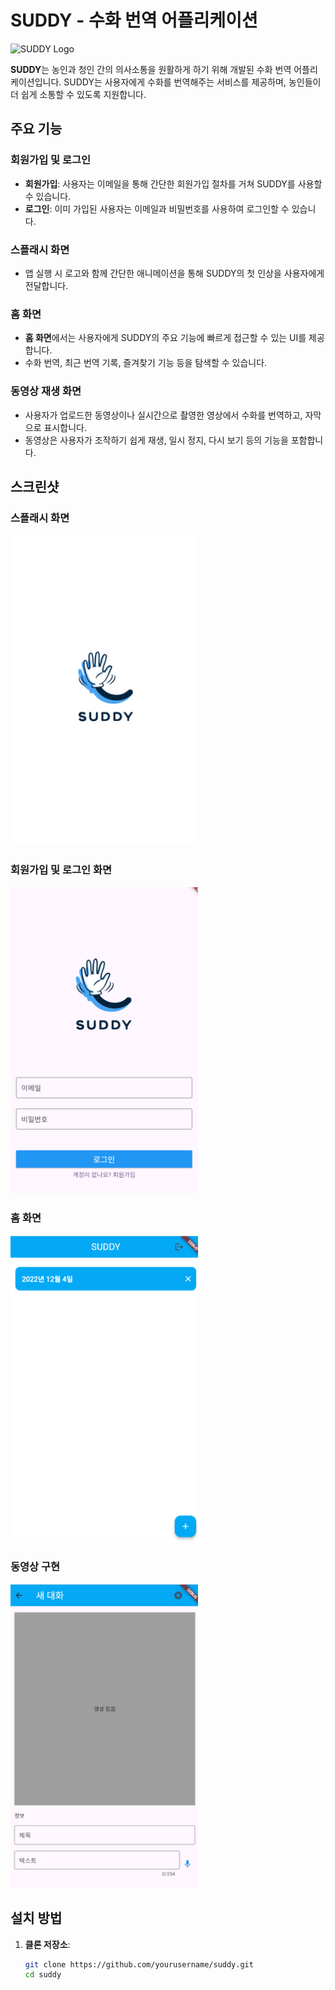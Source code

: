 # SUDDY - 수화 번역 어플리케이션

![SUDDY Logo](./assets/suddy_logo.png) <!-- 로고 이미지를 여기에 추가하세요 -->

**SUDDY**는 농인과 청인 간의 의사소통을 원활하게 하기 위해 개발된 수화 번역 어플리케이션입니다. SUDDY는 사용자에게 수화를 번역해주는 서비스를 제공하며, 농인들이 더 쉽게 소통할 수 있도록 지원합니다.

## 주요 기능

### 회원가입 및 로그인

- **회원가입**: 사용자는 이메일을 통해 간단한 회원가입 절차를 거쳐 SUDDY를 사용할 수 있습니다.
- **로그인**: 이미 가입된 사용자는 이메일과 비밀번호를 사용하여 로그인할 수 있습니다.

### 스플래시 화면

- 앱 실행 시 로고와 함께 간단한 애니메이션을 통해 SUDDY의 첫 인상을 사용자에게 전달합니다.

### 홈 화면

- **홈 화면**에서는 사용자에게 SUDDY의 주요 기능에 빠르게 접근할 수 있는 UI를 제공합니다.
- 수화 번역, 최근 번역 기록, 즐겨찾기 기능 등을 탐색할 수 있습니다.

### 동영상 재생 화면

- 사용자가 업로드한 동영상이나 실시간으로 촬영한 영상에서 수화를 번역하고, 자막으로 표시합니다.
- 동영상은 사용자가 조작하기 쉽게 재생, 일시 정지, 다시 보기 등의 기능을 포함합니다.

## 스크린샷

### 스플래시 화면
<img src="./markdown_img/splash.png" alt="Splash Screen" width="300"/>

### 회원가입 및 로그인 화면
<img src="./markdown_img/login.png" alt="Login Screen" width="300"/>

### 홈 화면
<img src="./markdown_img/home.png" alt="Home Screen" width="300"/>

### 동영상 구현
<img src="./markdown_img/detail.png" alt="Adding Screen" width="300"/>


## 설치 방법

1. **클론 저장소**:
   ```bash
   git clone https://github.com/yourusername/suddy.git
   cd suddy
